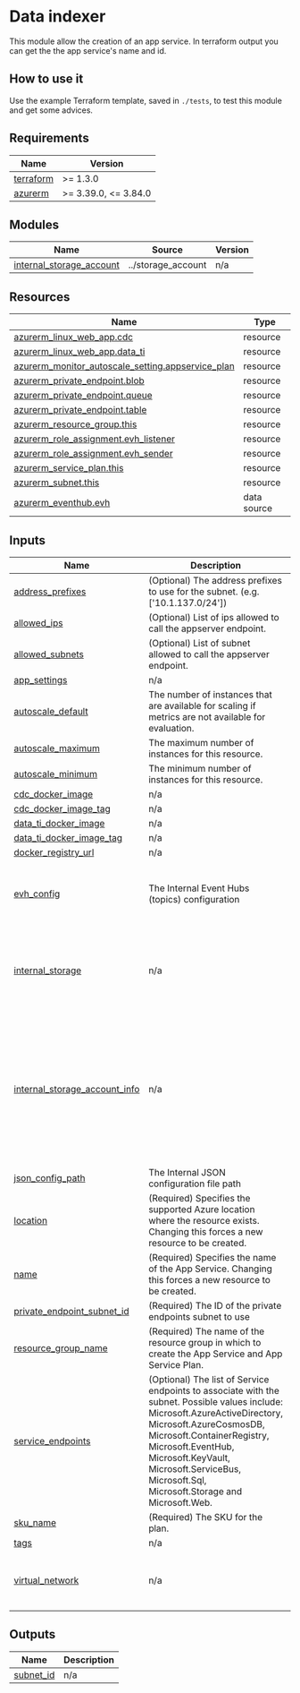 # Data indexer

This module allow the creation of an app service.
In terraform output you can get the the app service's name and id.

## How to use it
Use the example Terraform template, saved in `./tests`, to test this module and get some advices.

<!-- markdownlint-disable -->
<!-- BEGINNING OF PRE-COMMIT-TERRAFORM DOCS HOOK -->
## Requirements

| Name | Version |
|------|---------|
| <a name="requirement_terraform"></a> [terraform](#requirement\_terraform) | >= 1.3.0 |
| <a name="requirement_azurerm"></a> [azurerm](#requirement\_azurerm) | >= 3.39.0, <= 3.84.0 |

## Modules

| Name | Source | Version |
|------|--------|---------|
| <a name="module_internal_storage_account"></a> [internal\_storage\_account](#module\_internal\_storage\_account) | ../storage_account | n/a |

## Resources

| Name | Type |
|------|------|
| [azurerm_linux_web_app.cdc](https://registry.terraform.io/providers/hashicorp/azurerm/latest/docs/resources/linux_web_app) | resource |
| [azurerm_linux_web_app.data_ti](https://registry.terraform.io/providers/hashicorp/azurerm/latest/docs/resources/linux_web_app) | resource |
| [azurerm_monitor_autoscale_setting.appservice_plan](https://registry.terraform.io/providers/hashicorp/azurerm/latest/docs/resources/monitor_autoscale_setting) | resource |
| [azurerm_private_endpoint.blob](https://registry.terraform.io/providers/hashicorp/azurerm/latest/docs/resources/private_endpoint) | resource |
| [azurerm_private_endpoint.queue](https://registry.terraform.io/providers/hashicorp/azurerm/latest/docs/resources/private_endpoint) | resource |
| [azurerm_private_endpoint.table](https://registry.terraform.io/providers/hashicorp/azurerm/latest/docs/resources/private_endpoint) | resource |
| [azurerm_resource_group.this](https://registry.terraform.io/providers/hashicorp/azurerm/latest/docs/resources/resource_group) | resource |
| [azurerm_role_assignment.evh_listener](https://registry.terraform.io/providers/hashicorp/azurerm/latest/docs/resources/role_assignment) | resource |
| [azurerm_role_assignment.evh_sender](https://registry.terraform.io/providers/hashicorp/azurerm/latest/docs/resources/role_assignment) | resource |
| [azurerm_service_plan.this](https://registry.terraform.io/providers/hashicorp/azurerm/latest/docs/resources/service_plan) | resource |
| [azurerm_subnet.this](https://registry.terraform.io/providers/hashicorp/azurerm/latest/docs/resources/subnet) | resource |
| [azurerm_eventhub.evh](https://registry.terraform.io/providers/hashicorp/azurerm/latest/docs/data-sources/eventhub) | data source |

## Inputs

| Name | Description | Type | Default | Required |
|------|-------------|------|---------|:--------:|
| <a name="input_address_prefixes"></a> [address\_prefixes](#input\_address\_prefixes) | (Optional) The address prefixes to use for the subnet. (e.g. ['10.1.137.0/24']) | `list(string)` | `[]` | no |
| <a name="input_allowed_ips"></a> [allowed\_ips](#input\_allowed\_ips) | (Optional) List of ips allowed to call the appserver endpoint. | `list(string)` | `[]` | no |
| <a name="input_allowed_subnets"></a> [allowed\_subnets](#input\_allowed\_subnets) | (Optional) List of subnet allowed to call the appserver endpoint. | `list(string)` | `[]` | no |
| <a name="input_app_settings"></a> [app\_settings](#input\_app\_settings) | n/a | `map(string)` | `{}` | no |
| <a name="input_autoscale_default"></a> [autoscale\_default](#input\_autoscale\_default) | The number of instances that are available for scaling if metrics are not available for evaluation. | `number` | `5` | no |
| <a name="input_autoscale_maximum"></a> [autoscale\_maximum](#input\_autoscale\_maximum) | The maximum number of instances for this resource. | `number` | `20` | no |
| <a name="input_autoscale_minimum"></a> [autoscale\_minimum](#input\_autoscale\_minimum) | The minimum number of instances for this resource. | `number` | `1` | no |
| <a name="input_cdc_docker_image"></a> [cdc\_docker\_image](#input\_cdc\_docker\_image) | n/a | `string` | `"pagopa/change-data-capturer-ms"` | no |
| <a name="input_cdc_docker_image_tag"></a> [cdc\_docker\_image\_tag](#input\_cdc\_docker\_image\_tag) | n/a | `string` | `"0.1.0@sha256:94379d99d78062e89353b45d6b463cd7bf80e24869b7d2d1a8b7cbf316fd07e4"` | no |
| <a name="input_data_ti_docker_image"></a> [data\_ti\_docker\_image](#input\_data\_ti\_docker\_image) | n/a | `string` | `"pagopa/data-ti-ms"` | no |
| <a name="input_data_ti_docker_image_tag"></a> [data\_ti\_docker\_image\_tag](#input\_data\_ti\_docker\_image\_tag) | n/a | `string` | `"0.1.0@sha256:dc7b8cee0aa1e22658f61a0d5d19be44202f83f0533f35de2ef0eb87697cdb94"` | no |
| <a name="input_docker_registry_url"></a> [docker\_registry\_url](#input\_docker\_registry\_url) | n/a | `string` | `"http://ghcr.io/"` | no |
| <a name="input_evh_config"></a> [evh\_config](#input\_evh\_config) | The Internal Event Hubs (topics) configuration | <pre>object({<br>    name                = string<br>    resource_group_name = string<br>    topics              = set(string)<br>  })</pre> | n/a | yes |
| <a name="input_internal_storage"></a> [internal\_storage](#input\_internal\_storage) | n/a | <pre>object({<br>    private_dns_zone_blob_ids  = list(string)<br>    private_dns_zone_queue_ids = list(string)<br>    private_dns_zone_table_ids = list(string)<br><br>  })</pre> | <pre>{<br>  "private_dns_zone_blob_ids": [],<br>  "private_dns_zone_queue_ids": [],<br>  "private_dns_zone_table_ids": []<br>}</pre> | no |
| <a name="input_internal_storage_account_info"></a> [internal\_storage\_account\_info](#input\_internal\_storage\_account\_info) | n/a | <pre>object({<br>    account_kind             = string # Defines the Kind of account. Valid options are BlobStorage, BlockBlobStorage, FileStorage, Storage and StorageV2. Changing this forces a new resource to be created. Defaults to Storage.<br>    account_tier             = string # Defines the Tier to use for this storage account. Valid options are Standard and Premium. For BlockBlobStorage and FileStorage accounts only Premium is valid.<br>    account_replication_type = string # Defines the type of replication to use for this storage account. Valid options are LRS, GRS, RAGRS, ZRS, GZRS and RAGZRS.<br>    access_tier              = string # Defines the access tier for BlobStorage, FileStorage and StorageV2 accounts. Valid options are Hot and Cool, defaults to Hot.<br>  })</pre> | <pre>{<br>  "access_tier": "Hot",<br>  "account_kind": "StorageV2",<br>  "account_replication_type": "GZRS",<br>  "account_tier": "Standard"<br>}</pre> | no |
| <a name="input_json_config_path"></a> [json\_config\_path](#input\_json\_config\_path) | The Internal JSON configuration file path | `string` | n/a | yes |
| <a name="input_location"></a> [location](#input\_location) | (Required) Specifies the supported Azure location where the resource exists. Changing this forces a new resource to be created. | `string` | `"northitaly"` | no |
| <a name="input_name"></a> [name](#input\_name) | (Required) Specifies the name of the App Service. Changing this forces a new resource to be created. | `string` | n/a | yes |
| <a name="input_private_endpoint_subnet_id"></a> [private\_endpoint\_subnet\_id](#input\_private\_endpoint\_subnet\_id) | (Required) The ID of the private endpoints subnet to use | `string` | n/a | yes |
| <a name="input_resource_group_name"></a> [resource\_group\_name](#input\_resource\_group\_name) | (Required) The name of the resource group in which to create the App Service and App Service Plan. | `string` | n/a | yes |
| <a name="input_service_endpoints"></a> [service\_endpoints](#input\_service\_endpoints) | (Optional) The list of Service endpoints to associate with the subnet. Possible values include: Microsoft.AzureActiveDirectory, Microsoft.AzureCosmosDB, Microsoft.ContainerRegistry, Microsoft.EventHub, Microsoft.KeyVault, Microsoft.ServiceBus, Microsoft.Sql, Microsoft.Storage and Microsoft.Web. | `list(string)` | <pre>[<br>  "Microsoft.Web",<br>  "Microsoft.AzureCosmosDB",<br>  "Microsoft.Storage",<br>  "Microsoft.Sql",<br>  "Microsoft.EventHub"<br>]</pre> | no |
| <a name="input_sku_name"></a> [sku\_name](#input\_sku\_name) | (Required) The SKU for the plan. | `string` | `"P0v3"` | no |
| <a name="input_tags"></a> [tags](#input\_tags) | n/a | `map(any)` | n/a | yes |
| <a name="input_virtual_network"></a> [virtual\_network](#input\_virtual\_network) | n/a | <pre>object({<br>    name                = string<br>    resource_group_name = string<br>  })</pre> | n/a | yes |

## Outputs

| Name | Description |
|------|-------------|
| <a name="output_subnet_id"></a> [subnet\_id](#output\_subnet\_id) | n/a |
<!-- END OF PRE-COMMIT-TERRAFORM DOCS HOOK -->
